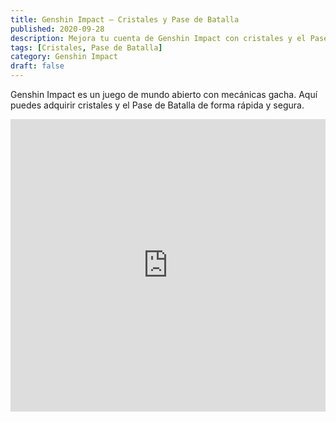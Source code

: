 ```yaml
---
title: Genshin Impact – Cristales y Pase de Batalla
published: 2020-09-28
description: Mejora tu cuenta de Genshin Impact con cristales y el Pase de Batalla mensual.
tags: [Cristales, Pase de Batalla]
category: Genshin Impact
draft: false
---
```


Genshin Impact es un juego de mundo abierto con mecánicas gacha. Aquí puedes adquirir cristales y el Pase de Batalla de forma rápida y segura.

<iframe width="100%" height="468" src="https://www.youtube.com/embed/HLUY1LwF0HI" title="Genshin Impact Trailer" frameborder="0" allowfullscreen></iframe>
